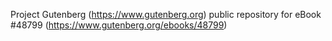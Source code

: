Project Gutenberg (https://www.gutenberg.org) public repository for eBook #48799 (https://www.gutenberg.org/ebooks/48799)
